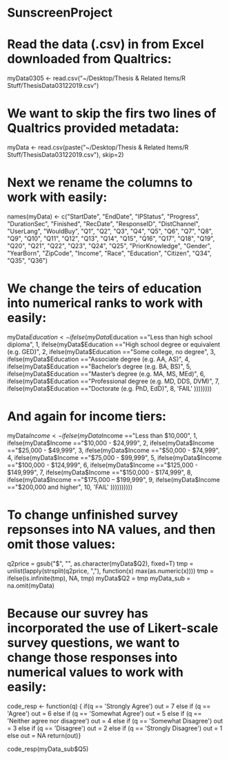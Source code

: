 # SunscreenProject

# Read the data (.csv) in from Excel downloaded from Qualtrics:

myData0305 <- read.csv("~/Desktop/Thesis & Related Items/R Stuff/ThesisData03122019.csv")

# We want to skip the firs two lines of Qualtrics provided metadata:
myData <- read.csv(paste("~/Desktop/Thesis & Related Items/R Stuff/ThesisData03122019.csv"), skip=2)

# Next we rename the columns to work with easily:
names(myData) <- c("StartDate", "EndDate", "IPStatus", "Progress", "DurationSec", "Finished", "RecDate", "ResponseID", "DistChannel", "UserLang", "WouldBuy", "Q1", "Q2", "Q3", "Q4", "Q5", "Q6", "Q7", "Q8", "Q9", "Q10", "Q11", "Q12", "Q13", "Q14", "Q15", "Q16", "Q17", "Q18", "Q19", "Q20", "Q21", "Q22", "Q23", "Q24", "Q25", "PriorKnowledge", "Gender", "YearBorn", "ZipCode", "Income", "Race", "Education", "Citizen", "Q34", "Q35", "Q36")

# We change the teirs of education into numerical ranks to work with easily:
myData$Education <- ifelse(myData$Education =="Less than high school diploma", 1,
  ifelse(myData$Education =="High school degree or equivalent (e.g. GED)", 2,
  ifelse(myData$Education =="Some college, no degree", 3,
  ifelse(myData$Education =="Associate degree (e.g. AA, AS)", 4,
  ifelse(myData$Education =="Bachelor’s degree (e.g. BA, BS)", 5,
  ifelse(myData$Education =="Master’s degree (e.g. MA, MS, MEd)", 6,
  ifelse(myData$Education =="Professional degree (e.g. MD, DDS, DVM)", 7,
  ifelse(myData$Education =="Doctorate (e.g. PhD, EdD)", 8, 'FAIL'
))))))))

# And again for income tiers:
myData$Income <- ifelse(myData$Income =="Less than $10,000", 1,
  ifelse(myData$Income =="$10,000 - $24,999", 2, 
  ifelse(myData$Income =="$25,000 - $49,999", 3, 
  ifelse(myData$Income =="$50,000 - $74,999", 4,
  ifelse(myData$Income =="$75,000 - $99,999", 5,
  ifelse(myData$Income =="$100,000 - $124,999", 6,
  ifelse(myData$Income =="$125,000 - $149,999", 7, 
  ifelse(myData$Income =="$150,000 - $174,999", 8,
  ifelse(myData$Income =="$175,000 – $199,999", 9,
  ifelse(myData$Income =="$200,000 and higher", 10, 'FAIL'
  ))))))))))

# To change unfinished survey repsonses into NA values, and then omit those values:
q2price = gsub("$", "", as.character(myData$Q2), fixed=T)
tmp = unlist(lapply(strsplit(q2price, ","), function(x) max(as.numeric(x))))
tmp = ifelse(is.infinite(tmp), NA, tmp)
myData$Q2 = tmp
myData_sub = na.omit(myData)

# Because our suvrey has incorporated the use of Likert-scale survey questions, we want to change those responses into numerical values to work with easily:
code_resp <- function(q) {
  if(q == 'Strongly Agree')
     out = 7
  else if (q == 'Agree')
    out = 6
  else if (q == 'Somewhat Agree')
    out = 5
  else if (q == 'Neither agree nor disagree')
    out = 4
  else if (q == 'Somewhat Disagree')
    out = 3
  else if (q == 'Disagree')
    out = 2
  else if (q == 'Strongly Disagree')
    out = 1
  else 
     out = NA
  return(out)}

code_resp(myData_sub$Q5)
